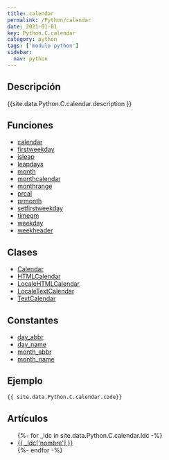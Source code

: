 ```yaml
---
title: calendar
permalink: /Python/calendar
date: 2021-01-01
key: Python.C.calendar
category: python
tags: ['modulo python']
sidebar: 
  nav: python
---
```


## Descripción
{{site.data.Python.C.calendar.description }}

## Funciones
* [calendar](/Python/calendar/calendar/)
* [firstweekday](/Python/calendar/firstweekday/)
* [isleap](/Python/calendar/isleap/)
* [leapdays](/Python/calendar/leapdays/)
* [month](/Python/calendar/month/)
* [monthcalendar](/Python/calendar/monthcalendar/)
* [monthrange](/Python/calendar/monthrange/)
* [prcal](/Python/calendar/prcal/)
* [prmonth](/Python/calendar/prmonth/)
* [setfirstweekday](/Python/calendar/setfirstweekday/)
* [timegm](/Python/calendar/timegm/)
* [weekday](/Python/calendar/weekday/)
* [weekheader](/Python/calendar/weekheader/)

## Clases
* [Calendar](/Python/calendar/Calendar/)
* [HTMLCalendar](/Python/calendar/HTMLCalendar/)
* [LocaleHTMLCalendar](/Python/calendar/LocaleHTMLCalendar/)
* [LocaleTextCalendar](/Python/calendar/LocaleTextCalendar/)
* [TextCalendar](/Python/calendar/TextCalendar/)

## Constantes
* [day_abbr](/Python/calendar/day_abbr/)
* [day_name](/Python/calendar/day_name/)
* [month_abbr](/Python/calendar/month_abbr/)
* [month_name](/Python/calendar/month_name/)

## Ejemplo
~~~python
{{ site.data.Python.C.calendar.code}}
~~~

## Artículos
<ul>
{%- for _ldc in site.data.Python.C.calendar.ldc -%}
   <li>
       <a href="{{_ldc['url'] }}">{{ _ldc['nombre'] }}</a>
   </li>
{%- endfor -%}
</ul>
